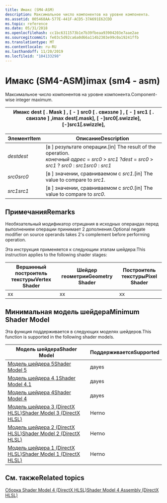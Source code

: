 ```yaml
---
title: Имакс (SM4-ASM)
description: Максимальное число компонентов на уровне компонента.
ms.assetid: 005468AA-577E-441F-ACD5-37A691E62CDD
ms.topic: reference
ms.date: 05/31/2018
ms.openlocfilehash: cc1bc6311573b1e7b39fbeaa93904203e7aae2ae
ms.sourcegitcommit: fe03c5d92ca6a0d66a114b2303e99c0a19241ffb
ms.translationtype: MT
ms.contentlocale: ru-RU
ms.lasthandoff: 11/20/2019
ms.locfileid: "104133298"
---
```

# <a name="imax-sm4---asm"></a><span data-ttu-id="7809e-103">Имакс (SM4-ASM)</span><span class="sxs-lookup"><span data-stu-id="7809e-103">imax (sm4 - asm)</span></span>

<span data-ttu-id="7809e-104">Максимальное число компонентов на уровне компонента.</span><span class="sxs-lookup"><span data-stu-id="7809e-104">Component-wise integer maximum.</span></span>



| <span data-ttu-id="7809e-105">Имакс dest \[ . Mask \] , \[  - \] src0 \[ . свиззле \] , \[ - \] src1 \[ . свиззле \] ,</span><span class="sxs-lookup"><span data-stu-id="7809e-105">imax dest\[.mask\], \[ -\]src0\[.swizzle\], \[-\]src1\[.swizzle\],</span></span> |
|--------------------------------------------------------------------|



 



| <span data-ttu-id="7809e-106">Элемент</span><span class="sxs-lookup"><span data-stu-id="7809e-106">Item</span></span>                                                            | <span data-ttu-id="7809e-107">Описание</span><span class="sxs-lookup"><span data-stu-id="7809e-107">Description</span></span>                                                                                             |
|-----------------------------------------------------------------|---------------------------------------------------------------------------------------------------------|
| <span data-ttu-id="7809e-108"><span id="dest"></span><span id="DEST"></span>*dest*</span><span class="sxs-lookup"><span data-stu-id="7809e-108"><span id="dest"></span><span id="DEST"></span>*dest*</span></span><br/> | <span data-ttu-id="7809e-109">\[в \] результате операции.</span><span class="sxs-lookup"><span data-stu-id="7809e-109">\[in\] The result of the operation.</span></span><br/> <span data-ttu-id="7809e-110">*конечный адрес*  =  *src0*  >  *src1* ?</span><span class="sxs-lookup"><span data-stu-id="7809e-110">*dest* = *src0* > *src1* ?</span></span> <span data-ttu-id="7809e-111">*src0* : *src1*</span><span class="sxs-lookup"><span data-stu-id="7809e-111">*src0* : *src1*</span></span><br/> |
| <span data-ttu-id="7809e-112"><span id="src0"></span><span id="SRC0"></span>*src0*</span><span class="sxs-lookup"><span data-stu-id="7809e-112"><span id="src0"></span><span id="SRC0"></span>*src0*</span></span><br/> | <span data-ttu-id="7809e-113">\[в \] значении, сравниваемом с *src1*.</span><span class="sxs-lookup"><span data-stu-id="7809e-113">\[in\] The value to compare to *src1*.</span></span><br/>                                                       |
| <span data-ttu-id="7809e-114"><span id="src1"></span><span id="SRC1"></span>*src1*</span><span class="sxs-lookup"><span data-stu-id="7809e-114"><span id="src1"></span><span id="SRC1"></span>*src1*</span></span><br/> | <span data-ttu-id="7809e-115">\[в \] значении, сравниваемом с *src0*.</span><span class="sxs-lookup"><span data-stu-id="7809e-115">\[in\] The value to compare to *src0*.</span></span><br/>                                                       |



 

## <a name="remarks"></a><span data-ttu-id="7809e-116">Примечания</span><span class="sxs-lookup"><span data-stu-id="7809e-116">Remarks</span></span>

<span data-ttu-id="7809e-117">Необязательный модификатор отрицания в исходных операндах перед выполнением операции принимает 2 дополнения.</span><span class="sxs-lookup"><span data-stu-id="7809e-117">Optional negate modifier on source operands takes 2's complement before performing operation.</span></span>

<span data-ttu-id="7809e-118">Эта инструкция применяется к следующим этапам шейдера:</span><span class="sxs-lookup"><span data-stu-id="7809e-118">This instruction applies to the following shader stages:</span></span>



| <span data-ttu-id="7809e-119">Вершинный построитель текстуры</span><span class="sxs-lookup"><span data-stu-id="7809e-119">Vertex Shader</span></span> | <span data-ttu-id="7809e-120">Шейдер геометрии</span><span class="sxs-lookup"><span data-stu-id="7809e-120">Geometry Shader</span></span> | <span data-ttu-id="7809e-121">Построитель текстуры</span><span class="sxs-lookup"><span data-stu-id="7809e-121">Pixel Shader</span></span> |
|---------------|-----------------|--------------|
| <span data-ttu-id="7809e-122">x</span><span class="sxs-lookup"><span data-stu-id="7809e-122">x</span></span>             | <span data-ttu-id="7809e-123">x</span><span class="sxs-lookup"><span data-stu-id="7809e-123">x</span></span>               | <span data-ttu-id="7809e-124">x</span><span class="sxs-lookup"><span data-stu-id="7809e-124">x</span></span>            |



 

## <a name="minimum-shader-model"></a><span data-ttu-id="7809e-125">Минимальная модель шейдера</span><span class="sxs-lookup"><span data-stu-id="7809e-125">Minimum Shader Model</span></span>

<span data-ttu-id="7809e-126">Эта функция поддерживается в следующих моделях шейдеров.</span><span class="sxs-lookup"><span data-stu-id="7809e-126">This function is supported in the following shader models.</span></span>



| <span data-ttu-id="7809e-127">Модель шейдера</span><span class="sxs-lookup"><span data-stu-id="7809e-127">Shader Model</span></span>                                              | <span data-ttu-id="7809e-128">Поддерживается</span><span class="sxs-lookup"><span data-stu-id="7809e-128">Supported</span></span> |
|-----------------------------------------------------------|-----------|
| [<span data-ttu-id="7809e-129">Модель шейдера 5</span><span class="sxs-lookup"><span data-stu-id="7809e-129">Shader Model 5</span></span>](d3d11-graphics-reference-sm5.md)        | <span data-ttu-id="7809e-130">да</span><span class="sxs-lookup"><span data-stu-id="7809e-130">yes</span></span>       |
| [<span data-ttu-id="7809e-131">Модель шейдера 4,1</span><span class="sxs-lookup"><span data-stu-id="7809e-131">Shader Model 4.1</span></span>](dx-graphics-hlsl-sm4.md)              | <span data-ttu-id="7809e-132">да</span><span class="sxs-lookup"><span data-stu-id="7809e-132">yes</span></span>       |
| [<span data-ttu-id="7809e-133">Модель шейдера 4</span><span class="sxs-lookup"><span data-stu-id="7809e-133">Shader Model 4</span></span>](dx-graphics-hlsl-sm4.md)                | <span data-ttu-id="7809e-134">да</span><span class="sxs-lookup"><span data-stu-id="7809e-134">yes</span></span>       |
| [<span data-ttu-id="7809e-135">Модель шейдера 3 (DirectX HLSL)</span><span class="sxs-lookup"><span data-stu-id="7809e-135">Shader Model 3 (DirectX HLSL)</span></span>](dx-graphics-hlsl-sm3.md) | <span data-ttu-id="7809e-136">Нет</span><span class="sxs-lookup"><span data-stu-id="7809e-136">no</span></span>        |
| [<span data-ttu-id="7809e-137">Модель шейдера 2 (DirectX HLSL)</span><span class="sxs-lookup"><span data-stu-id="7809e-137">Shader Model 2 (DirectX HLSL)</span></span>](dx-graphics-hlsl-sm2.md) | <span data-ttu-id="7809e-138">Нет</span><span class="sxs-lookup"><span data-stu-id="7809e-138">no</span></span>        |
| [<span data-ttu-id="7809e-139">Модель шейдера 1 (DirectX HLSL)</span><span class="sxs-lookup"><span data-stu-id="7809e-139">Shader Model 1 (DirectX HLSL)</span></span>](dx-graphics-hlsl-sm1.md) | <span data-ttu-id="7809e-140">Нет</span><span class="sxs-lookup"><span data-stu-id="7809e-140">no</span></span>        |



 

## <a name="related-topics"></a><span data-ttu-id="7809e-141">См. также</span><span class="sxs-lookup"><span data-stu-id="7809e-141">Related topics</span></span>

<dl> <dt>

[<span data-ttu-id="7809e-142">Сборка Shader Model 4 (DirectX HLSL)</span><span class="sxs-lookup"><span data-stu-id="7809e-142">Shader Model 4 Assembly (DirectX HLSL)</span></span>](dx-graphics-hlsl-sm4-asm.md)
</dt> </dl>

 

 





